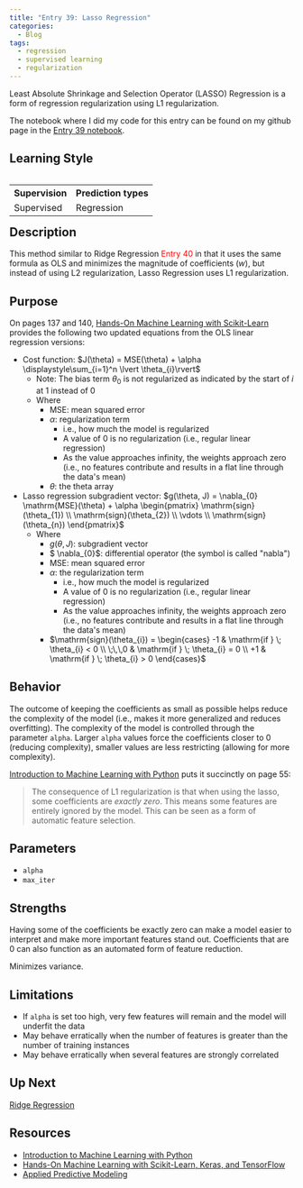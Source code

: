 ```yaml
---
title: "Entry 39: Lasso Regression"
categories:
  - Blog
tags:
  - regression
  - supervised learning
  - regularization
---
```


Least Absolute Shrinkage and Selection Operator (LASSO) Regression is a form of regression regularization using L1 regularization.

The notebook where I did my code for this entry can be found on my github page in the [Entry 39 notebook](https://github.com/julielinx/datascience_diaries/blob/master/03_supervised_learning/39a_lasso_regression.ipynb).

## Learning Style

<table align='left'>
    <tr>
        <th>Supervision</th>
        <th>Prediction types</th>
    </tr>
    <tr>
        <td>Supervised</td>
        <td>Regression</td>
    </tr>
</table>


## Description

This method similar to Ridge Regression <font color='red'>Entry 40</font> in that it uses the same formula as OLS and minimizes the magnitude of coefficients (*w*), but instead of using L2 regularization, Lasso Regression uses L1 regularization.

## Purpose

On pages 137 and 140, [Hands-On Machine Learning with Scikit-Learn](https://www.amazon.com/Hands-Machine-Learning-Scikit-Learn-TensorFlow/dp/1492032646) provides the following two updated equations from the OLS linear regression versions:

- Cost function: $J(\theta) = MSE(\theta) + \alpha \displaystyle\sum_{i=1}^n \lvert \theta_{i}\rvert$
  - Note: The bias term $\theta_{0}$ is not regularized as indicated by the start of $i$ at 1 instead of 0
  - Where
    - MSE: mean squared error
    - $\alpha$: regularization term
      - i.e., how much the model is regularized
      - A value of 0 is no regularization (i.e., regular linear regression)
      - As the value approaches infinity, the weights approach zero (i.e., no features contribute and results in a flat line through the data's mean)
    - $\theta$: the theta array
- Lasso regression subgradient vector: $g(\theta, J) = \nabla_{0} \mathrm{MSE}(\theta) + \alpha 
  \begin{pmatrix}
    \mathrm{sign}(\theta_{1}) \\
    \mathrm{sign}(\theta_{2}) \\
    \vdots \\
    \mathrm{sign}(\theta_{n})
  \end{pmatrix}$
  - Where
    - $g(\theta, J)$: subgradient vector
    - $ \nabla_{0}$: differential operator (the symbol is called "nabla")
    - $\mathrm{MSE}$: mean squared error
    - $\alpha$: the regularization term
      - i.e., how much the model is regularized
      - A value of 0 is no regularization (i.e., regular linear regression)
      - As the value approaches infinity, the weights approach zero (i.e., no features contribute and results in a flat line through the data's mean)
    - $\mathrm{sign}(\theta_{i}) = 
  \begin{cases}
    -1   & \mathrm{if } \; \theta_{i} < 0 \\
    \;\,\,0    & \mathrm{if } \; \theta_{i} = 0 \\
    +1   & \mathrm{if } \; \theta_{i} > 0
  \end{cases}$

## Behavior

The outcome of keeping the coefficients as small as possible helps reduce the complexity of the model (i.e., makes it more generalized and reduces overfitting). The complexity of the model is controlled through the parameter `alpha`. Larger `alpha` values force the coefficients closer to 0 (reducing complexity), smaller values are less restricting (allowing for more complexity).

[Introduction to Machine Learning with Python](https://www.amazon.com/Introduction-Machine-Learning-Python-Scientists/dp/1449369413) puts it succinctly on page 55:

> The consequence of L1 regularization is that when using the lasso, some coefficients are *exactly zero*. This means some features are entirely ignored by the model. This can be seen as a form of automatic feature selection.

## Parameters

- `alpha`
- `max_iter`

## Strengths

Having some of the coefficients be exactly zero can make a model easier to interpret and make more important features stand out. Coefficients that are 0 can also function as an automated form of feature reduction.

Minimizes variance.

## Limitations

- If `alpha` is set too high, very few features will remain and the model will underfit the data
- May behave erratically when the number of features is greater than the number of training instances
- May behave erratically when several features are strongly correlated

## Up Next

[Ridge Regression](https://julielinx.github.io/blog/40_regression_ridge/)

## Resources

- [Introduction to Machine Learning with Python](https://www.amazon.com/Introduction-Machine-Learning-Python-Scientists/dp/1449369413)
- [Hands-On Machine Learning with Scikit-Learn, Keras, and TensorFlow](https://www.amazon.com/Hands-Machine-Learning-Scikit-Learn-TensorFlow/dp/1492032646)
- [Applied Predictive Modeling](https://www.amazon.com/Applied-Predictive-Modeling-Max-Kuhn-ebook/dp/B00K15TZU0)
